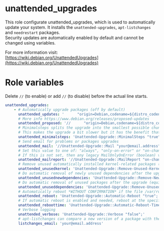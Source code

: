# unattended_upgrades
This role configurate unattended_upgrades, which is used to automatically update your system. It installs the `unattended-upgrades`, `apt-listchanges` and `needrestart` packages.  
Security updates are automatically enabled by default and cannot be changed using variables.

For more information visit:  
[https://wiki.debian.org/UnattendedUpgrades](https://wiki.debian.org/UnattendedUpgrades)

# Role variables
Delete `//` (to enable) or add `//` (to disable) before the actual line starts.
```yaml
unattended_upgrades:
    - # Automatically upgrade packages (off by default)
      unattended_updates: '      "origin=Debian,codename=${distro_codename}-updates";'
      # More info https://www.debian.org/releases/proposed-updates
      unattended_proposed: '//      "origin=Debian,codename=${distro_codename}-proposed-updates";'
      # Minimalsteps splits the upgrade into the smallest possible chunks so that they can be interrupted with SIGTERM. 
      # This makes the upgrade a bit slower but it has the benefit that shutdown while a upgrade is running is possible (with a small delay)
      unattended_minimalsteps: 'Unattended-Upgrade::MinimalSteps "true";'
      # Send email for problems or packages upgrades
      unattended_mail: '//Unattended-Upgrade::Mail "your@email.address";'
      # Set this value to one of: "always", "only-on-error" or "on-change"
      # If this is not set, then any legacy MailOnlyOnError (boolean) value is used to chose between "only-on-error" and "on-change"
      unattended_mailreport: '//Unattended-Upgrade::MailReport "on-change";'
      # Remove unused automatically installed kernel-related packages (kernel images, kernel headers and kernel version locked tools).
      unattended_unusedkernel: 'Unattended-Upgrade::Remove-Unused-Kernel-Packages "true";'
      # Do automatic removal of newly unused dependencies after the upgrade
      unattended_unusednewdependencies: 'Unattended-Upgrade::Remove-New-Unused-Dependencies "true";'
      # Do automatic removal of unused packages after the upgrade (equivalent to apt-get autoremove)
      unattended_unuseddependencies: 'Unattended-Upgrade::Remove-Unused-Dependencies "true";'
      # Automatically reboot *WITHOUT CONFIRMATION* if the file /var/run/reboot-required is found after the upgrade
      unattended_reboot: 'Unattended-Upgrade::Automatic-Reboot "true";'
      # If automatic reboot is enabled and needed, reboot at the specific time instead of immediately
      unattended_reboottime: 'Unattended-Upgrade::Automatic-Reboot-Time "05:00";'
      # Verbose logging
      unattended_verbose: 'Unattended-Upgrade::Verbose "false";'
      # apt-listchanges can compare a new version of a package with the one currently installed and show what has been changed, by extracting the relevant entries from the Debian changelog and NEWS files and sends it to your email address.
      listchanges_email: 'your@email.address'
```